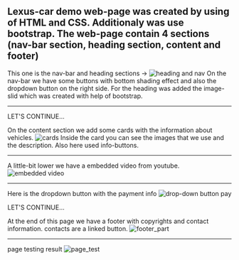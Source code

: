 Lexus-car demo web-page was created by using of HTML and CSS.
Additionaly was use bootstrap.
The web-page contain 4 sections (nav-bar section, heading section, content and footer)
----------
This one is the nav-bar and heading sections ->
![heading and nav](https://user-images.githubusercontent.com/73636880/141786887-7e936974-9678-4285-baa7-36a571f7097c.PNG)
On the nav-bar we have some buttons with bottom shading effect and also the dropdown button on the right side.
For the heading was added the image-slid which was created with help of bootstrap.

----------

LET'S CONTINUE...

On the content section we add some cards with the information about vehicles.
![cards](https://user-images.githubusercontent.com/73636880/141789612-1736c90c-d0cd-4bb6-b2a4-f61ebaba0b38.PNG)
Inside the card you can see the images that we use and the description.
Also here used info-buttons.

----------

A little-bit lower we have a embedded video from youtube.
![embedded video](https://user-images.githubusercontent.com/73636880/141789663-d9e3e54b-4f39-4a5c-a531-f3a199a8a2d0.PNG)

----------

Here is the dropdown button with the payment info
![drop-down button pay](https://user-images.githubusercontent.com/73636880/141789671-b23b6d9b-ca30-451f-99df-ecb0cd4fbddf.PNG)

LET'S CONTINUE...

At the end of this page we have a footer with copyrights and contact information.
contacts are a linked button.
![footer_part](https://user-images.githubusercontent.com/73636880/141789690-e4eb4459-45fa-4855-92ff-a1b777a9f265.PNG)

-----------

page testing result
![page_test](https://user-images.githubusercontent.com/73636880/141796489-0a829a09-20fc-4250-8953-a8d041323df6.PNG)
